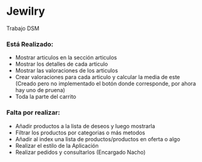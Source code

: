 # Jewilry
Trabajo DSM

### Está Realizado:
  - Mostrar articulos en la sección articulos
  - Mostrar los detalles de cada articulo
  - Mostrar las valoraciones de los articulos
  - Crear valoraciones para cada articulo y calcular la media de este (Creado pero no implementado el botón donde corresponde, por ahora hay uno de pruena)
  - Toda la parte del carrito
  
### Falta por realizar:
  - Añadir productos a la lista de deseos y luego mostrarla
  - Filtrar los productos por categorias o más metodos
  - Añadir al index una lista de productos/productos en oferta o algo
  - Realizar el estilo de la Aplicación
  - Realizar pedidos y consultarlos (Encargado Nacho)

  
